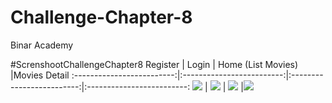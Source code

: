 # Challenge-Chapter-8
Binar Academy

#ScrenshootChallengeChapter8
Register                   |  Login                    |  Home (List Movies)       |Movies Detail 
:-------------------------:|:-------------------------:|:-------------------------:|:-------------------------:
![](https://github.com/EvelynAmbarita/ChallengeChapter8/blob/master/screenshot/WhatsApp%20Image%202022-07-01%20at%2014.54.27.jpeg)     |  ![](https://github.com/EvelynAmbarita/ChallengeChapter8/blob/master/screenshot/WhatsApp%20Image%202022-07-01%20at%2014.54.26.jpeg)   |  ![](https://github.com/EvelynAmbarita/ChallengeChapter8/blob/master/screenshot/WhatsApp%20Image%202022-07-01%20at%2014.54.25.jpeg)   |![](https://github.com/EvelynAmbarita/ChallengeChapter8/blob/master/screenshot/WhatsApp%20Image%202022-07-01%20at%2015.01.30.jpeg)
